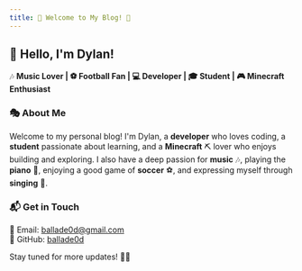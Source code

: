 ```yaml
---
title: 🌟 Welcome to My Blog! 🎉
---
```


## 👋 Hello, I'm Dylan!

🎶 **Music Lover | ⚽ Football Fan | 💻 Developer | 🎓 Student | 🎮 Minecraft Enthusiast**

### 🎭 About Me

Welcome to my personal blog! I'm Dylan, a **developer** who loves coding, a **student** passionate about learning, and a **Minecraft** ⛏️ lover who enjoys building and exploring.
I also have a deep passion for **music** 🎶, playing the **piano** 🎹, enjoying a good game of **soccer** ⚽, and expressing myself through **singing** 🎤.

### 📬 Get in Touch

💌 Email: [ballade0d@gmail.com](mailto:ballade0d@gmail.com)  
🐙 GitHub: [ballade0d](https://www.github.com/ballade0d)

Stay tuned for more updates! 🚀✨
